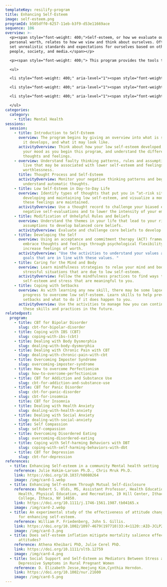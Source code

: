 ```yaml
---
templateKey: resilify-program
title: Enhancing Self-Esteem
image: self-esteem.png
programId: b505dff0-6257-11eb-b3f9-d53e11669ace
sequence: 106
overview: >-
  <p><span style="font-weight: 400;">Self-esteem, or how we evaluate our
  personal worth, relates to how we view and think about ourselves. Often, we
  set unrealistic standards and expectations for ourselves based on other
  people, society, and media.</span></p>

  <p><span style="font-weight: 400;"> This program provides the tools to understand, challenge, and modify when we have low self-esteem by targeting our thoughts, feelings and behaviors. It follows principles from research-supported treatments for self-esteem, cognitive behavioral, acceptance and commitment, and mindfulness therapies. This program will give you the skills and knowledge to&nbsp;</span></p>

  <ul>

  <li style="font-weight: 400;" aria-level="1"><span style="font-weight: 400;">Understand the origins of your own self-esteem</span></li>

  <li style="font-weight: 400;" aria-level="1"><span style="font-weight: 400;">See how low self-esteem is maintained&nbsp;</span></li>

  <li style="font-weight: 400;" aria-level="1"><span style="font-weight: 400;">Learn helpful and unhelpful thinking styles and how to modify unhelpful ones </span></li>

  </ul>
categories:
  category:
    - title: Mental Health
sessions:
  session:
    - title: Introduction to Self-Esteem
      overview: The program begins by giving an overview into what is self-esteem, how
        it develops, and what it may look like.
      activityOverview: Think about how your low self-esteem developed, check-in on
        your mood as you begin this program, and understand the difference in
        thoughts and feelings.
    - overview: Understand faulty thinking patterns, rules and assumptions by which we
        live that may be associated with lower self-esteem and feelings of
        worthlessness.
      title: Thought Process and Self-Esteem
      activityOverview: Monitor your negative thinking patterns and begin to
        understand automatic thoughts.
    - title: Low Self-Esteem in Day-to-Day Life
      overview: Identify types of thoughts that put you in “at-risk situations” for
        developing and maintaining low self-esteem, and visualize a model of how
        these feelings are maintained.
      activityOverview: Use a thought record to challenge your biased expectations and
        negative self-evaluations and to lower the intensity of your emotions.
    - title: Modification of Unhelpful Rules and Beliefs
      overview: Understand the themes in your life that lead to your rigid beliefs and
        assumptions to develop balanced core beliefs.
      activityOverview: Evaluate and challenge core beliefs to develop balanced ones.
    - title: Developing the Self
      overview: Using an acceptance and commitment therapy (ACT) framework, learn to
        embrace thoughts and feelings through psychological flexibility to
        increase feelings of worth.
      activityOverview: "Use the activities to understand your values and develop
        goals that are in line with these values. "
    - title: Caring for the Mind and Body
      overview: Learn mindfulness strategies to relax your mind and body and cope in
        stressful situations that are due to low self-esteem.
      activityOverview: Follow the mindfulness practices to find ways to manage low
        self-esteem and stress that are meaningful to you.
    - title: Coping with Setbacks
      overview: As with learning any new skill, there may be some lapses in your
        progress to overcome low self-esteem. Learn skills to help prevent these
        setbacks and what to do if it does happen to you.
      activityOverview: Use the activities to manage how you can continue to develop
        these skills and practices in the future.
relatedpost:
  program:
    - title: CBT for Bipolar Disorder
      slug: cbt-for-bipolar-disorder
    - title: Coping with IBS (CBT)
      slug: coping-with-ibs-(cbt)
    - title: Dealing with Body Dysmorphia
      slug: dealing-with-body-dysmorphia
    - title: Dealing with Chronic Pain with CBT
      slug: dealing-with-chronic-pain-with-cbt
    - title: Overcoming Imposter Syndrome
      slug: overcoming-imposter-syndrome
    - title: How to overcome Perfectionism
      slug: how-to-overcome-perfectionism
    - title: CBT for Addiction and Substance Use
      slug: cbt-for-addiction-and-substance-use
    - title: CBT for Panic Disorder
      slug: cbt-for-panic-disorder
    - slug: cbt-for-insomnia
      title: CBT for Insomnia
    - title: Dealing with Health Anxiety
      slug: dealing-with-health-anxiety
    - title: Dealing with Social Anxiety
      slug: dealing-with-social-anxiety
    - title: Self Compassion
      slug: self-compassion
    - title: Overcoming Disordered Eating
      slug: overcoming-disordered-eating
    - title: Coping with Self-harming Behaviors with DBT
      slug: coping-with-self-harming-behaviors-with-dbt
    - title: CBT for Depression
      slug: cbt-for-depression
references:
  - title: Enhancing Self-esteem in a community Mental health setting
    reference: Julie Hakim-Larson Ph.D., Chris Mruk Ph.D.
    link: https://doi.org/10.1037/h0080264
    image: /img/card-1.webp
  - title: Enhancing Self-esteem Through Mutual Self-disclosure
    reference: Robert S. Olds, MS, Assistant Professor, Health Education, School of
      Health, Physical Education, and Recreation, 19 Hill Center, Ithaca
      College, Ithaca, NY 14850.
    link: https://doi.org/10.1111/j.1746-1561.1987.tb04165.x
    image: /img/card-2.webp
  - title: An experimental study of the effectiveness of attitude change techniques
      for enhancing self-esteem.
    reference: William P. Friedenberg, John S. Gillis.
    link: https://doi.org/10.1002/1097-4679(197710)33:4<1120::AID-JCLP2270330445>3.0.CO;2-U
    image: /img/card-3.png
  - title: Does self-esteem inflation mitigate mortality salience effects on suicide
      attitudes?
    reference: Athena Kheibari PhD, Julie Cerel PhD.
    link: https://doi.org/10.1111/sltb.12759
    image: /img/card-4.png
  - title: Social Support and Self-Esteem as Mediators Between Stress and Antepartum
      Depressive Symptoms in Rural Pregnant Women
    reference: D. Elizabeth Jesse,Heejung Kim,Cynthia Herndon.
    link: https://doi.org/10.1002/nur.21600
    image: /img/card-5.png
---
```

